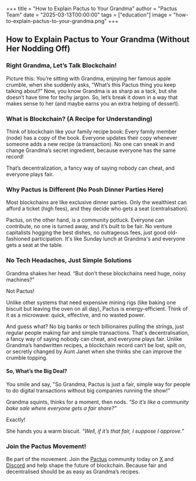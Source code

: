 +++
title = "How to Explain Pactus to Your Grandma"
author = "Pactus Team"
date = "2025-03-13T00:00:00"
tags = ["education"]
image = "how-to-explain-pactus-to-your-grandma.png"
+++

## How to Explain Pactus to Your Grandma (Without Her Nodding Off)

### Right Grandma, Let’s Talk Blockchain!

Picture this: You’re sitting with Grandma, enjoying her famous apple crumble, when she suddenly asks,
“What’s this Pactus thing you keep talking about?”
Now, you know Grandma is as sharp as a tack, but she doesn’t have time for techy jargon. So, let’s
break it down in a way that makes sense to her (and maybe earns you an extra helping of dessert).

### What is Blockchain? (A Recipe for Understanding)

Think of blockchain like your family recipe book:
Every family member (node) has a copy of the book.
Everyone updates their copy whenever someone adds a new recipe (a transaction).
No one can sneak in and change Grandma’s secret ingredient, because everyone has the same record!

That’s decentralization, a fancy way of saying nobody can cheat, and everyone plays fair.

### Why Pactus is Different (No Posh Dinner Parties Here)

Most blockchains are like exclusive dinner parties. Only the wealthiest can afford a ticket (high fees),
and they decide who gets a seat (centralisation).

Pactus, on the other hand, is a community potluck. Everyone can contribute, no one is turned away, and
it’s built to be fair. No venture capitalists hogging the best dishes, no outrageous fees, just good
old-fashioned participation. It's like Sunday lunch at Grandma's and everyone gets a seat at the table.

### No Tech Headaches, Just Simple Solutions

Grandma shakes her head. “But don’t these blockchains need huge, noisy machines?”

Not Pactus!

Unlike other systems that need expensive mining rigs (like baking one biscuit but leaving the oven on
all day), Pactus is energy-efficient. Think of it as a microwave: quick, effective, and no wasted power.

And guess what? No big banks or tech billionaires pulling the strings, just regular people making fair
and simple transactions. That's decentralisation, a fancy way of saying nobody can cheat, and
everyone plays fair. Unlike Grandma’s handwritten recipes, a blockchain record can’t be lost, spilt
on, or secretly changed by Aunt Janet when she thinks she can improve the crumble topping.

#### So, What’s the Big Deal?

You smile and say, "So Grandma, Pactus is just a fair, simple way for people to do digital transactions
without big companies running the show!"

Grandma squints, thinks for a moment, then nods. _“So it’s like a community bake sale where everyone gets_
_a fair share?”_

Exactly!

She hands you a warm biscuit. _“Well, if it’s that fair, I suppose I approve.”_

### Join the Pactus Movement!

Be part of the movement. Join the [Pactus](https://pactus.org/) community today on
[X](https://x.com/pactuschain/) and [Discord](https://discord.com/invite/pactus) and help shape the
future of blockchain. Because fair and decentralised should be as easy as Grandma’s recipes.
